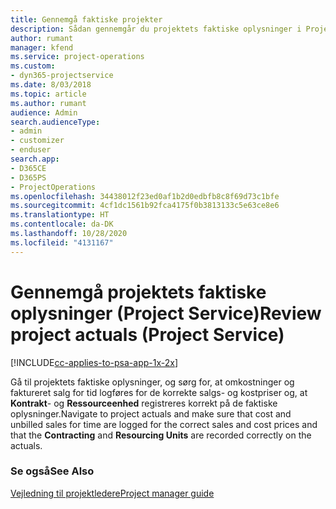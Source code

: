 ```yaml
---
title: Gennemgå faktiske projekter
description: Sådan gennemgår du projektets faktiske oplysninger i Project Service
author: rumant
manager: kfend
ms.service: project-operations
ms.custom:
- dyn365-projectservice
ms.date: 8/03/2018
ms.topic: article
ms.author: rumant
audience: Admin
search.audienceType:
- admin
- customizer
- enduser
search.app:
- D365CE
- D365PS
- ProjectOperations
ms.openlocfilehash: 34438012f23ed0af1b2d0edbfb8c8f69d73c1bfe
ms.sourcegitcommit: 4cf1dc1561b92fca4175f0b3813133c5e63ce8e6
ms.translationtype: HT
ms.contentlocale: da-DK
ms.lasthandoff: 10/28/2020
ms.locfileid: "4131167"
---
```

# <a name="review-project-actuals-project-service"></a><span data-ttu-id="fd086-103">Gennemgå projektets faktiske oplysninger (Project Service)</span><span class="sxs-lookup"><span data-stu-id="fd086-103">Review project actuals (Project Service)</span></span>

[!INCLUDE[cc-applies-to-psa-app-1x-2x](../includes/cc-applies-to-psa-app-1x-2x.md)]

<span data-ttu-id="fd086-104">Gå til projektets faktiske oplysninger, og sørg for, at omkostninger og faktureret salg for tid logføres for de korrekte salgs- og kostpriser og, at **Kontrakt**- og **Ressourceenhed** registreres korrekt på de faktiske oplysninger.</span><span class="sxs-lookup"><span data-stu-id="fd086-104">Navigate to project actuals and make sure that cost and unbilled sales for time are logged for the correct sales and cost prices and that the **Contracting** and **Resourcing Units** are recorded correctly on the actuals.</span></span>  
  
### <a name="see-also"></a><span data-ttu-id="fd086-105">Se også</span><span class="sxs-lookup"><span data-stu-id="fd086-105">See Also</span></span>  
 [<span data-ttu-id="fd086-106">Vejledning til projektledere</span><span class="sxs-lookup"><span data-stu-id="fd086-106">Project manager guide</span></span>](../psa/project-manager-guide.md)
